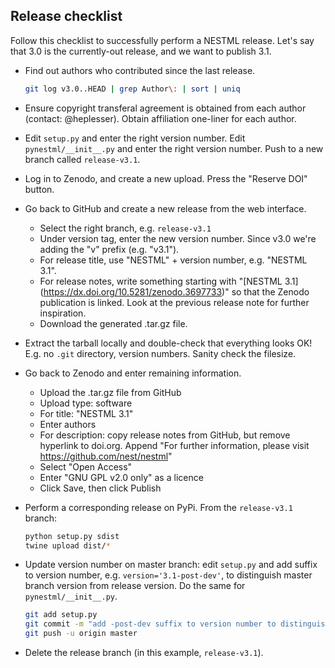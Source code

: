 Release checklist
-----------------

Follow this checklist to successfully perform a NESTML release. Let's say that 3.0 is the currently-out release, and we want to publish 3.1.

- Find out authors who contributed since the last release.

  ```bash
  git log v3.0..HEAD | grep Author\: | sort | uniq
  ```

- Ensure copyright transferal agreement is obtained from each author (contact: @heplesser). Obtain affiliation one-liner for each author.

- Edit `setup.py` and enter the right version number. Edit `pynestml/__init__.py` and enter the right version number. Push to a new branch called `release-v3.1`.

- Log in to Zenodo, and create a new upload. Press the "Reserve DOI" button.

- Go back to GitHub and create a new release from the web interface. 
  - Select the right branch, e.g. `release-v3.1`
  - Under version tag, enter the new version number. Since v3.0 we're adding the "v" prefix (e.g. "v3.1").
  - For release title, use "NESTML" + version number, e.g. "NESTML 3.1".
  - For release notes, write something starting with "\[NESTML 3.1\](https://dx.doi.org/10.5281/zenodo.3697733)" so that the Zenodo publication is linked. Look at the previous release note for further inspiration.
  - Download the generated .tar.gz file.

- Extract the tarball locally and double-check that everything looks OK! E.g. no `.git` directory, version numbers. Sanity check the filesize.

- Go back to Zenodo and enter remaining information.
  - Upload the .tar.gz file from GitHub
  - Upload type: software
  - For title: "NESTML 3.1"
  - Enter authors
  - For description: copy release notes from GitHub, but remove hyperlink to doi.org. Append "For further information, please visit https://github.com/nest/nestml"
  - Select "Open Access"
  - Enter "GNU GPL v2.0 only" as a licence
  - Click Save, then click Publish

- Perform a corresponding release on PyPi. From the `release-v3.1` branch:

  ```bash
  python setup.py sdist
  twine upload dist/*
  ```

- Update version number on master branch: edit `setup.py` and add suffix to version number, e.g. `version='3.1-post-dev'`, to distinguish master branch version from release version. Do the same for `pynestml/__init__.py`.

  ```bash
  git add setup.py
  git commit -m "add -post-dev suffix to version number to distinguish master branch version from release version"
  git push -u origin master
  ```

- Delete the release branch (in this example, `release-v3.1`).
